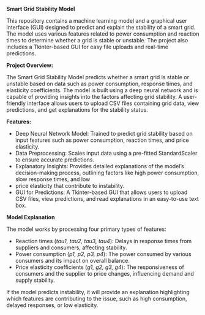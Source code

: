 **Smart Grid Stability Model**

This repository contains a machine learning model and a graphical user interface (GUI) designed to predict and explain the stability of a smart grid. The model uses various features related to power consumption and reaction times to determine whether a grid is stable or unstable. The project also includes a Tkinter-based GUI for easy file uploads and real-time predictions.

**Project Overview:**

The Smart Grid Stability Model predicts whether a smart grid is stable or unstable based on data such as power consumption, response times, and elasticity coefficients. The model is built using a deep neural network and is capable of providing insights into the factors affecting grid stability. A user-friendly interface allows users to upload CSV files containing grid data, view predictions, and get explanations for the stability status.

**Features:**

 - Deep Neural Network Model: Trained to predict grid stability based on input features such as power consumption, reaction times, and price elasticity.
 - Data Preprocessing: Scales input data using a pre-fitted StandardScaler to ensure accurate predictions.
 - Explanatory Insights: Provides detailed explanations of the model’s decision-making process, outlining factors like high power consumption, slow response times, and low 
 - price elasticity that contribute to instability.
 - GUI for Predictions: A Tkinter-based GUI that allows users to upload CSV files, view predictions, and read explanations in an easy-to-use text box.

**Model Explanation**

The model works by processing four primary types of features:
 - Reaction times (_tau1, tau2, tau3, tau4_): Delays in response times from suppliers and consumers, affecting stability.
 - Power consumption (_p1, p2, p3, p4_): The power consumed by various consumers and its impact on overall balance.
 - Price elasticity coefficients (_g1, g2, g3, g4_): The responsiveness of consumers and the supplier to price changes, influencing demand and supply stability.

If the model predicts instability, it will provide an explanation highlighting which features are contributing to the issue, such as high consumption, delayed responses, or low elasticity.

